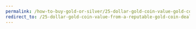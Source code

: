 ```yaml
---
permalink: /how-to-buy-gold-or-silver/25-dollar-gold-coin-value-gold-coin-dealer/
redirect_to: /25-dollar-gold-coin-value-from-a-reputable-gold-coin-dealer/
---
```

